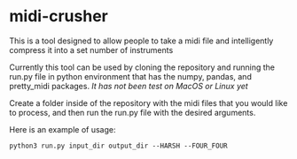 # midi-crusher
This is a tool designed to allow people to take a midi file and intelligently compress it into a set number of instruments

Currently this tool can be used by cloning the repository and running the run.py file in python environment that has the numpy, pandas, and pretty_midi packages.
*It has not been test on MacOS or Linux yet*

Create a folder inside of the repository with the midi files that you would like to process, and then run the run.py file with the desired arguments.

Here is an example of usage:

`python3 run.py input_dir output_dir --HARSH --FOUR_FOUR`

